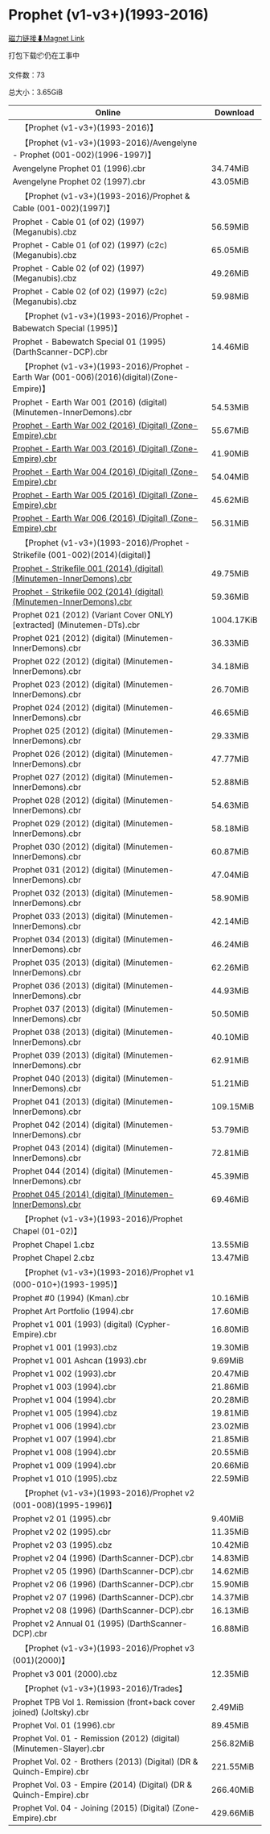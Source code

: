# Prophet (v1-v3+)(1993-2016)

[磁力链接⬇Magnet Link](magnet:?xt=urn:btih:406a8a70d0d8be1d9e6429960ecfb448ad86bac6&dn=Prophet%20%28v1-v3%2B%29%281993-2016%29)

打包下载📦仍在工事中

文件数：73

总大小：3.65GiB

Online | Download
--- | ---
&emsp;【Prophet (v1-v3+)(1993-2016)】 | 
&emsp;【Prophet (v1-v3+)(1993-2016)/Avengelyne - Prophet (001-002)(1996-1997)】 | 
Avengelyne Prophet 01 (1996).cbr | 34.74MiB
Avengelyne Prophet 02 (1997).cbr | 43.05MiB
&emsp;【Prophet (v1-v3+)(1993-2016)/Prophet & Cable (001-002)(1997)】 | 
Prophet - Cable 01 (of 02) (1997) (Meganubis).cbz | 56.59MiB
Prophet - Cable 01 (of 02) (1997) (c2c) (Meganubis).cbz | 65.05MiB
Prophet - Cable 02 (of 02) (1997) (Meganubis).cbz | 49.26MiB
Prophet - Cable 02 (of 02) (1997) (c2c) (Meganubis).cbz | 59.98MiB
&emsp;【Prophet (v1-v3+)(1993-2016)/Prophet - Babewatch Special (1995)】 | 
Prophet - Babewatch Special 01 (1995) (DarthScanner-DCP).cbr | 14.46MiB
&emsp;【Prophet (v1-v3+)(1993-2016)/Prophet - Earth War (001-006)(2016)(digital)(Zone-Empire)】 | 
Prophet - Earth War 001 (2016) (digital) (Minutemen-InnerDemons).cbr | 54.53MiB
[Prophet - Earth War 002 (2016) (Digital) (Zone-Empire).cbr](https://github.com/alicewish/markdown/blob/master/comic/Prophet-Earth-War-002-2016-Digital-Zone-Empire-cbr.md) | 55.67MiB
[Prophet - Earth War 003 (2016) (Digital) (Zone-Empire).cbr](https://github.com/alicewish/markdown/blob/master/comic/Prophet-Earth-War-003-2016-Digital-Zone-Empire-cbr.md) | 41.90MiB
[Prophet - Earth War 004 (2016) (Digital) (Zone-Empire).cbr](https://github.com/alicewish/markdown/blob/master/comic/Prophet-Earth-War-004-2016-Digital-Zone-Empire-cbr.md) | 54.04MiB
[Prophet - Earth War 005 (2016) (Digital) (Zone-Empire).cbr](https://github.com/alicewish/markdown/blob/master/comic/Prophet-Earth-War-005-2016-Digital-Zone-Empire-cbr.md) | 45.62MiB
[Prophet - Earth War 006 (2016) (Digital) (Zone-Empire).cbr](https://github.com/alicewish/markdown/blob/master/comic/Prophet-Earth-War-006-2016-Digital-Zone-Empire-cbr.md) | 56.31MiB
&emsp;【Prophet (v1-v3+)(1993-2016)/Prophet - Strikefile (001-002)(2014)(digital)】 | 
[Prophet - Strikefile 001 (2014) (digital) (Minutemen-InnerDemons).cbr](https://github.com/alicewish/markdown/blob/master/comic/Prophet-Strikefile-001-2014-digital-Minutemen-InnerDemons-cbr.md) | 49.75MiB
[Prophet - Strikefile 002 (2014) (digital) (Minutemen-InnerDemons).cbr](https://github.com/alicewish/markdown/blob/master/comic/Prophet-Strikefile-002-2014-digital-Minutemen-InnerDemons-cbr.md) | 59.36MiB
Prophet 021 (2012) (Variant Cover ONLY) \[extracted\] (Minutemen-DTs).cbr | 1004.17KiB
Prophet 021 (2012) (digital) (Minutemen-InnerDemons).cbr | 36.33MiB
Prophet 022 (2012) (digital) (Minutemen-InnerDemons).cbr | 34.18MiB
Prophet 023 (2012) (digital) (Minutemen-InnerDemons).cbr | 26.70MiB
Prophet 024 (2012) (digital) (Minutemen-InnerDemons).cbr | 46.65MiB
Prophet 025 (2012) (digital) (Minutemen-InnerDemons).cbr | 29.33MiB
Prophet 026 (2012) (digital) (Minutemen-InnerDemons).cbr | 47.77MiB
Prophet 027 (2012) (digital) (Minutemen-InnerDemons).cbr | 52.88MiB
Prophet 028 (2012) (digital) (Minutemen-InnerDemons).cbr | 54.63MiB
Prophet 029 (2012) (digital) (Minutemen-InnerDemons).cbr | 58.18MiB
Prophet 030 (2012) (digital) (Minutemen-InnerDemons).cbr | 60.87MiB
Prophet 031 (2012) (digital) (Minutemen-InnerDemons).cbr | 47.04MiB
Prophet 032 (2013) (digital) (Minutemen-InnerDemons).cbr | 58.90MiB
Prophet 033 (2013) (digital) (Minutemen-InnerDemons).cbr | 42.14MiB
Prophet 034 (2013) (digital) (Minutemen-InnerDemons).cbr | 46.24MiB
Prophet 035 (2013) (digital) (Minutemen-InnerDemons).cbr | 62.26MiB
Prophet 036 (2013) (digital) (Minutemen-InnerDemons).cbr | 44.93MiB
Prophet 037 (2013) (digital) (Minutemen-InnerDemons).cbr | 50.50MiB
Prophet 038 (2013) (digital) (Minutemen-InnerDemons).cbr | 40.10MiB
Prophet 039 (2013) (digital) (Minutemen-InnerDemons).cbr | 62.91MiB
Prophet 040 (2013) (digital) (Minutemen-InnerDemons).cbr | 51.21MiB
Prophet 041 (2013) (digital) (Minutemen-InnerDemons).cbr | 109.15MiB
Prophet 042 (2014) (digital) (Minutemen-InnerDemons).cbr | 53.79MiB
Prophet 043 (2014) (digital) (Minutemen-InnerDemons).cbr | 72.81MiB
Prophet 044 (2014) (digital) (Minutemen-InnerDemons).cbr | 45.39MiB
[Prophet 045 (2014) (digital) (Minutemen-InnerDemons).cbr](https://github.com/alicewish/markdown/blob/master/comic/Prophet-045-2014-digital-Minutemen-InnerDemons-cbr.md) | 69.46MiB
&emsp;【Prophet (v1-v3+)(1993-2016)/Prophet Chapel (01-02)】 | 
Prophet Chapel 1.cbz | 13.55MiB
Prophet Chapel 2.cbz | 13.47MiB
&emsp;【Prophet (v1-v3+)(1993-2016)/Prophet v1 (000-010+)(1993-1995)】 | 
Prophet #0 (1994) (Kman).cbr | 10.16MiB
Prophet Art Portfolio (1994).cbr | 17.60MiB
Prophet v1 001 (1993) (digital) (Cypher-Empire).cbr | 16.80MiB
Prophet v1 001 (1993).cbz | 19.30MiB
Prophet v1 001 Ashcan (1993).cbr | 9.69MiB
Prophet v1 002 (1993).cbr | 20.47MiB
Prophet v1 003 (1994).cbr | 21.86MiB
Prophet v1 004 (1994).cbr | 20.28MiB
Prophet v1 005 (1994).cbz | 19.81MiB
Prophet v1 006 (1994).cbr | 23.02MiB
Prophet v1 007 (1994).cbr | 21.85MiB
Prophet v1 008 (1994).cbr | 20.55MiB
Prophet v1 009 (1994).cbr | 20.66MiB
Prophet v1 010 (1995).cbz | 22.59MiB
&emsp;【Prophet (v1-v3+)(1993-2016)/Prophet v2 (001-008)(1995-1996)】 | 
Prophet v2 01 (1995).cbr | 9.40MiB
Prophet v2 02 (1995).cbr | 11.35MiB
Prophet v2 03 (1995).cbz | 10.42MiB
Prophet v2 04 (1996) (DarthScanner-DCP).cbr | 14.83MiB
Prophet v2 05 (1996) (DarthScanner-DCP).cbr | 14.62MiB
Prophet v2 06 (1996) (DarthScanner-DCP).cbr | 15.90MiB
Prophet v2 07 (1996) (DarthScanner-DCP).cbr | 14.37MiB
Prophet v2 08 (1996) (DarthScanner-DCP).cbr | 16.13MiB
Prophet v2 Annual 01 (1995) (DarthScanner-DCP).cbr | 16.88MiB
&emsp;【Prophet (v1-v3+)(1993-2016)/Prophet v3 (001)(2000)】 | 
Prophet v3 001 (2000).cbz | 12.35MiB
&emsp;【Prophet (v1-v3+)(1993-2016)/Trades】 | 
Prophet TPB Vol 1. Remission (front+back cover joined) (Joltsky).cbr | 2.49MiB
Prophet Vol. 01 (1996).cbr | 89.45MiB
Prophet Vol. 01 - Remission (2012) (digital) (Minutemen-Slayer).cbr | 256.82MiB
Prophet Vol. 02 - Brothers (2013) (Digital) (DR & Quinch-Empire).cbr | 221.55MiB
Prophet Vol. 03 - Empire (2014) (Digital) (DR & Quinch-Empire).cbr | 266.40MiB
Prophet Vol. 04 - Joining (2015) (Digital) (Zone-Empire).cbr | 429.66MiB